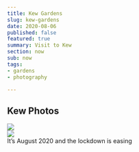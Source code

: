 ```yaml
---
title: Kew Gardens
slug: kew-gardens
date: 2020-08-06
published: false
featured: true
summary: Visit to Kew
section: now
sub: now
tags:
- gardens
- photography

---
```

## Kew Photos

![](/uploads/c9ab080f-7af0-4434-bb29-033242d2b340.jpeg)  
![](/uploads/b3b7f014-4a8e-480e-872b-62ae31302e8b.jpeg)  
It’s  August 2020 and the lockdown is easing